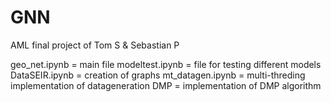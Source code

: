 # GNN
AML final project of Tom S &amp; Sebastian P


geo_net.ipynb = main file
modeltest.ipynb = file for testing different models
DataSEIR.ipynb = creation of graphs
mt_datagen.ipynb = multi-threding implementation of datageneration
DMP = implementation of DMP algorithm

